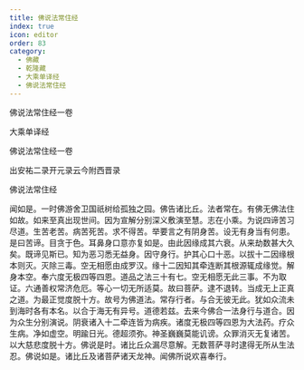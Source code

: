 ```yaml
---
title: 佛说法常住经
index: true
icon: editor
order: 83
category:
  - 佛藏
  - 乾隆藏
  - 大乘单译经
  - 佛说法常住经
---
```


佛说法常住经一卷  

大乘单译经  

佛说法常住经一卷  

出安祐二录开元录云今附西晋录  

佛说法常住经  

闻如是。一时佛游舍卫国祇树给孤独之园。佛告诸比丘。法者常在。有佛无佛法住如故。如来至真出现世间。因为宣解分别深义敷演至慧。志在小乘。为说四谛苦习尽道。生苦老苦。病苦死苦。求不得苦。举要言之有阴身苦。设无有身当有何患。是曰苦谛。目贪于色。耳鼻身口意亦复如是。由此因缘成其六衰。从来劫数甚大久矣。既谛见斯已。知为恶习悉无益身。因守身行。护其心口十恶。以拔十二因缘根本则灭。灭除三毒。空无相愿由成罗汉。缘十二因知其牵连断其根源辄成缘觉。解身本空。奉六度无极四等四恩。道品之法三十有七。空无相愿无此三事。不为取证。六通善权常济危厄。等心一切无所适莫。故曰菩萨。逮不退转。当成无上正真之道。为最正觉度脱十方。故号为佛道法。常存行者。与合无彼无此。犹如众流未到海时各有本名。以合于海无有异号。道德若兹。去来今佛合一法身行与道合。因为众生分别演说。阴衰诸入十二牵连皆为病疾。诸度无极四等四恩为大法药。疗众生病。净如虚空。明踰日光。德超须弥。神圣巍巍莫能讥谤。众罪消灭无复诸苦。以大慈悲度脱十方。佛说是时。诸比丘众漏尽意解。无数菩萨寻时逮得无所从生法忍。佛说如是。诸比丘及诸菩萨诸天龙神。闻佛所说欢喜奉行。  
